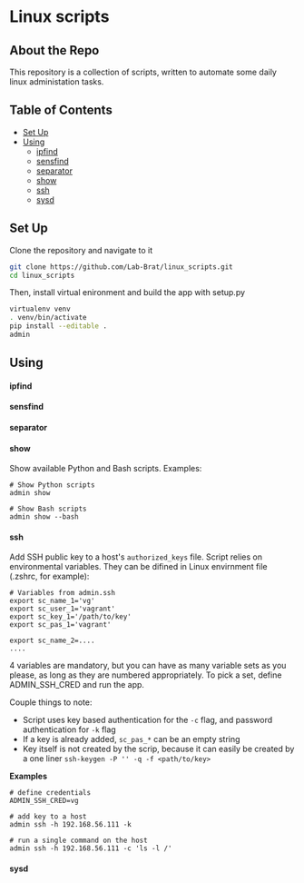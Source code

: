 # Linux scripts
## About the Repo
This repository is a collection of scripts, written to automate some daily linux administation tasks.

## Table of Contents
- [Set Up](#set-up)
- [Using](#using)
   - [ipfind](#ipfind)
   - [sensfind](#sensfind)
   - [separator](#separator)
   - [show](#show)
   - [ssh](#ssh)
   - [sysd](#sysd)

## Set Up
Clone the repository and navigate to it
```bash
git clone https://github.com/Lab-Brat/linux_scripts.git
cd linux_scripts
```  

Then, install virtual enironment and build the app with setup.py
```bash
virtualenv venv
. venv/bin/activate
pip install --editable .
admin
```

## Using
#### ipfind

#### sensfind

#### separator

#### show
Show available Python and Bash scripts.
Examples:
```
# Show Python scripts
admin show

# Show Bash scripts
admin show --bash
```

#### ssh
Add SSH public key to a host's `authorized_keys` file. 
Script relies on environmental variables. They can be difined in Linux envirnment file (.zshrc, for example):
```
# Variables from admin.ssh
export sc_name_1='vg'
export sc_user_1='vagrant'
export sc_key_1='/path/to/key'
export sc_pas_1='vagrant'

export sc_name_2=....
....
```
4 variables are mandatory, but you can have as many variable sets as you please, as long as they are numbered appropriately. 
To pick a set, define ADMIN_SSH_CRED and run the app.  

Couple things to note:
- Script uses key based authentication for the `-c` flag, and password authentication for `-k` flag
- If a key is already added, `sc_pas_*` can be an empty string
- Key itself is not created by the scrip, because it can easily be created by a one liner `ssh-keygen -P '' -q -f <path/to/key>`


**Examples**
```
# define credentials
ADMIN_SSH_CRED=vg

# add key to a host
admin ssh -h 192.168.56.111 -k

# run a single command on the host
admin ssh -h 192.168.56.111 -c 'ls -l /'
```

#### sysd
